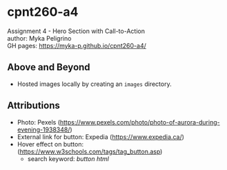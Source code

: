 # cpnt260-a4
Assignment 4 - Hero Section with Call-to-Action  
author: Myka Peligrino  
GH pages: https://myka-p.github.io/cpnt260-a4/

## Above and Beyond
- Hosted images locally by creating an `images` directory.

## Attributions

- Photo: Pexels (https://www.pexels.com/photo/photo-of-aurora-during-evening-1938348/)
- External link for button: Expedia (https://www.expedia.ca/)
- Hover effect on button: (https://www.w3schools.com/tags/tag_button.asp)
  - search keyword: *button html*